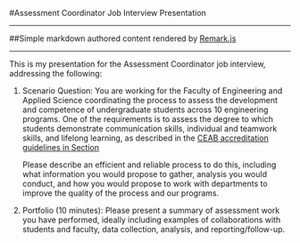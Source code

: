 #Assessment Coordinator Job Interview Presentation
***

##Simple markdown authored content rendered by [Remark.js](http://remarkjs.com/)

***

This is my presentation for the Assessment Coordinator job interview, addressing the following:

1. Scenario Question: You are working for the Faculty of Engineering and Applied Science coordinating the process to assess the development and competence of undergraduate students across 10 engineering programs. One of the requirements is to assess the degree to which students demonstrate communication skills, individual and teamwork skills, and lifelong learning, as described in the [CEAB accreditation guidelines in Section](http://www.engineerscanada.ca/sites/default/files/2014_accreditation_criteria_and_procedures_v06.pdf)
 
	Please describe an efficient and reliable process to do this, including what information you would propose to gather, analysis you would conduct, and how you would propose to work with departments to improve the quality of the process and our programs.

2. Portfolio (10 minutes): Please present a summary of assessment work you have performed, ideally including examples of collaborations with students and faculty, data collection, analysis, and reporting/follow-up. 
 
